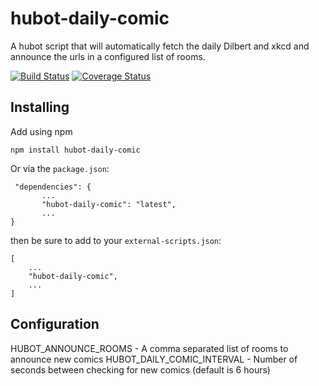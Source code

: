 hubot-daily-comic
=================
A hubot script that will automatically fetch the daily Dilbert and xkcd and announce the urls in a configured list of
rooms.

[![Build Status](https://travis-ci.org/sonata82/hubot-daily-comic.svg)](https://travis-ci.org/sonata82/hubot-daily-comic)
[![Coverage Status](https://coveralls.io/repos/sonata82/hubot-daily-comic/badge.svg?branch=master)](https://coveralls.io/r/sonata82/hubot-daily-comic?branch=master)

Installing
----------
Add using npm

    npm install hubot-daily-comic

Or via the `package.json`:

     "dependencies": {
           ... 
           "hubot-daily-comic": "latest",
           ...
    }

then be sure to add to your `external-scripts.json`:

    [
        ...
        "hubot-daily-comic",
        ...
    ]

Configuration
-------------

HUBOT_ANNOUNCE_ROOMS - A comma separated list of rooms to announce new comics
HUBOT_DAILY_COMIC_INTERVAL - Number of seconds between checking for new comics (default is 6 hours)
